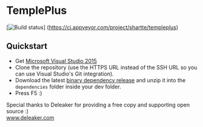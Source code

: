# TemplePlus

[![Build status](https://ci.appveyor.com/api/projects/status/github/GrognardsFromHell/TemplePlus?svg=true)]
(https://ci.appveyor.com/project/shartte/templeplus)

## Quickstart

* Get [Microsoft Visual Studio 2015](https://www.visualstudio.com/)
* Clone the repository (use the HTTPS URL instead of the SSH URL so you can use Visual Studio's Git integration).
* Download the latest [binary dependency release](https://github.com/GrognardsFromHell/TemplePlusDependencies/releases/) and unzip it into the ``dependencies`` folder inside your dev folder.
* Press F5 :)

Special thanks to Deleaker for providing a free copy and supporting open source :)  
www.deleaker.com
